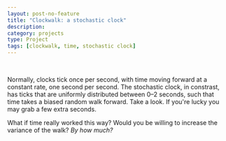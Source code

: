 ```yaml
---
layout: post-no-feature
title: "Clockwalk: a stochastic clock"
description:
category: projects
type: Project
tags: [clockwalk, time, stochastic clock]
---
```


<script type="text/javascript" src="/assets/js/coolclock.js"></script>

<div align="center">
    <canvas id="clockid" class="CoolClock:custom:150:"></canvas>
</div>

<br/>

Normally, clocks tick once per second, with time moving forward at a constant rate, one second per second. The stochastic clock, in constrast, has ticks that are uniformly distributed between 0&ndash;2 seconds, such that time takes a biased random walk forward. Take a look. If you're lucky you may grab a few extra seconds.

What if time really worked this way? Would you be willing to increase the variance of the walk? *By how much?*
